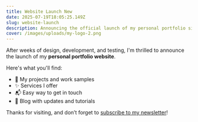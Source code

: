 ```yaml
---
title: Website Launch New
date: 2025-07-19T18:05:25.149Z
slug: website-launch
description: Announcing the official launch of my personal portfolio site!
cover: /images/uploads/my-logo-2.png
---
```

After weeks of design, development, and testing, I'm thrilled to announce the launch of my **personal portfolio website**.

Here's what you'll find:

* 🎨 My projects and work samples
* ✨ Services I offer
* 📬 Easy way to get in touch
* 📰 Blog with updates and tutorials

Thanks for visiting, and don’t forget to [subscribe to my newsletter](#)!